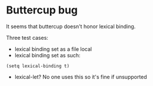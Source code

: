 # Buttercup bug

It seems that buttercup doesn't honor lexical binding.

Three test cases:
  * lexical binding set as a file local
  * lexical binding set as such:
  ``` elisp
  (setq lexical-binding t)
  ```
  * lexical-let?
  No one uses this so it's fine if unsupported
